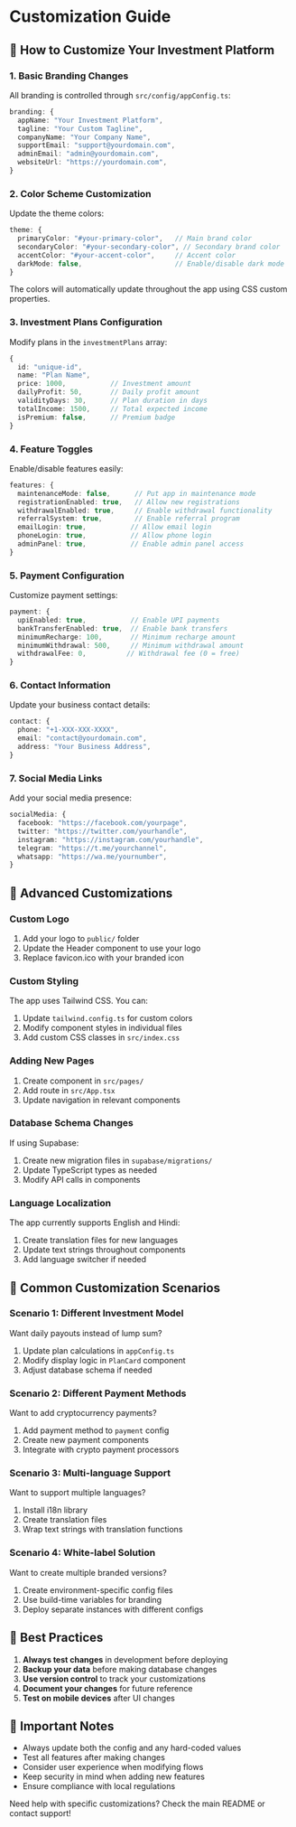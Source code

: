 
# Customization Guide

## 🎨 How to Customize Your Investment Platform

### 1. Basic Branding Changes

All branding is controlled through `src/config/appConfig.ts`:

```typescript
branding: {
  appName: "Your Investment Platform",
  tagline: "Your Custom Tagline", 
  companyName: "Your Company Name",
  supportEmail: "support@yourdomain.com",
  adminEmail: "admin@yourdomain.com",
  websiteUrl: "https://yourdomain.com",
}
```

### 2. Color Scheme Customization

Update the theme colors:

```typescript
theme: {
  primaryColor: "#your-primary-color",   // Main brand color
  secondaryColor: "#your-secondary-color", // Secondary brand color
  accentColor: "#your-accent-color",     // Accent color
  darkMode: false,                       // Enable/disable dark mode
}
```

The colors will automatically update throughout the app using CSS custom properties.

### 3. Investment Plans Configuration

Modify plans in the `investmentPlans` array:

```typescript
{
  id: "unique-id",
  name: "Plan Name",
  price: 1000,           // Investment amount
  dailyProfit: 50,       // Daily profit amount
  validityDays: 30,      // Plan duration in days
  totalIncome: 1500,     // Total expected income
  isPremium: false,      // Premium badge
}
```

### 4. Feature Toggles

Enable/disable features easily:

```typescript
features: {
  maintenanceMode: false,      // Put app in maintenance mode
  registrationEnabled: true,   // Allow new registrations
  withdrawalEnabled: true,     // Enable withdrawal functionality  
  referralSystem: true,        // Enable referral program
  emailLogin: true,           // Allow email login
  phoneLogin: true,           // Allow phone login
  adminPanel: true,           // Enable admin panel access
}
```

### 5. Payment Configuration

Customize payment settings:

```typescript
payment: {
  upiEnabled: true,           // Enable UPI payments
  bankTransferEnabled: true,  // Enable bank transfers
  minimumRecharge: 100,       // Minimum recharge amount
  minimumWithdrawal: 500,     // Minimum withdrawal amount
  withdrawalFee: 0,          // Withdrawal fee (0 = free)
}
```

### 6. Contact Information

Update your business contact details:

```typescript
contact: {
  phone: "+1-XXX-XXX-XXXX",
  email: "contact@yourdomain.com", 
  address: "Your Business Address",
}
```

### 7. Social Media Links

Add your social media presence:

```typescript
socialMedia: {
  facebook: "https://facebook.com/yourpage",
  twitter: "https://twitter.com/yourhandle",
  instagram: "https://instagram.com/yourhandle",
  telegram: "https://t.me/yourchannel",
  whatsapp: "https://wa.me/yournumber",
}
```

## 🔧 Advanced Customizations

### Custom Logo

1. Add your logo to `public/` folder
2. Update the Header component to use your logo
3. Replace favicon.ico with your branded icon

### Custom Styling

The app uses Tailwind CSS. You can:

1. Update `tailwind.config.ts` for custom colors
2. Modify component styles in individual files
3. Add custom CSS classes in `src/index.css`

### Adding New Pages

1. Create component in `src/pages/`
2. Add route in `src/App.tsx`
3. Update navigation in relevant components

### Database Schema Changes

If using Supabase:

1. Create new migration files in `supabase/migrations/`
2. Update TypeScript types as needed
3. Modify API calls in components

### Language Localization

The app currently supports English and Hindi:

1. Create translation files for new languages
2. Update text strings throughout components
3. Add language switcher if needed

## 🎯 Common Customization Scenarios

### Scenario 1: Different Investment Model

Want daily payouts instead of lump sum?

1. Update plan calculations in `appConfig.ts`
2. Modify display logic in `PlanCard` component
3. Adjust database schema if needed

### Scenario 2: Different Payment Methods

Want to add cryptocurrency payments?

1. Add payment method to `payment` config
2. Create new payment components
3. Integrate with crypto payment processors

### Scenario 3: Multi-language Support

Want to support multiple languages?

1. Install i18n library
2. Create translation files
3. Wrap text strings with translation functions

### Scenario 4: White-label Solution

Want to create multiple branded versions?

1. Create environment-specific config files
2. Use build-time variables for branding
3. Deploy separate instances with different configs

## 📝 Best Practices

1. **Always test changes** in development before deploying
2. **Backup your data** before making database changes
3. **Use version control** to track your customizations
4. **Document your changes** for future reference
5. **Test on mobile devices** after UI changes

## 🚨 Important Notes

- Always update both the config and any hard-coded values
- Test all features after making changes
- Consider user experience when modifying flows
- Keep security in mind when adding new features
- Ensure compliance with local regulations

Need help with specific customizations? Check the main README or contact support!
